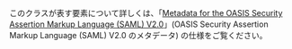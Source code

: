 このクラスが表す要素について詳しくは、「[Metadata for the OASIS Security Assertion Markup Language (SAML) V2.0](https://go.microsoft.com/fwlink/?LinkId=231291)」(OASIS Security Assertion Markup Language (SAML) V2.0 のメタデータ) の仕様をご覧ください。